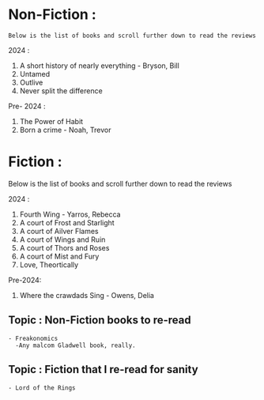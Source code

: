 # Non-Fiction : 
    Below is the list of books and scroll further down to read the reviews
2024 : 
1. A short history of nearly everything - Bryson, Bill 
2. Untamed
3. Outlive
4. Never split the difference


Pre- 2024 : 
1. The Power of Habit
2. Born a crime - Noah, Trevor


# Fiction :
Below is the list of books and scroll further down to read the reviews

2024 : 
1. Fourth Wing - Yarros, Rebecca
2. A court of Frost and Starlight
3. A court of Ailver Flames
4. A court of Wings and Ruin 
5. A court of Thors and Roses 
6. A court of Mist and Fury 
7. Love, Theortically 

Pre-2024:
1. Where the crawdads Sing - Owens, Delia


## Topic : Non-Fiction books to re-read

    - Freakonomics
      -Any malcom Gladwell book, really. 
## Topic : Fiction that I re-read for sanity 
    
    - Lord of the Rings 
    